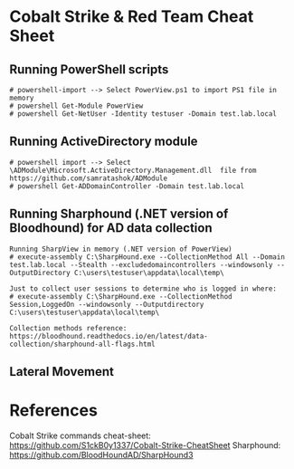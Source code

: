 # Cobalt Strike & Red Team Cheat Sheet

## Running PowerShell scripts
```
# powershell-import --> Select PowerView.ps1 to import PS1 file in memory
# powershell Get-Module PowerView
# powershell Get-NetUser -Identity testuser -Domain test.lab.local
```

## Running ActiveDirectory module
```
# powershell import --> Select \ADModule\Microsoft.ActiveDirectory.Management.dll  file from https://github.com/samratashok/ADModule
# powershell Get-ADDomainController -Domain test.lab.local
```

## Running Sharphound (.NET version of Bloodhound) for AD data collection
```
Running SharpView in memory (.NET version of PowerView)
# execute-assembly C:\SharpHound.exe --CollectionMethod All --Domain test.lab.local --Stealth --excludedomaincontrollers --windowsonly --OutputDirectory C:\users\testuser\appdata\local\temp\

Just to collect user sessions to determine who is logged in where:
# execute-assembly C:\SharpHound.exe --CollectionMethod Session,LoggedOn --windowsonly --Outputdirectory C:\users\testuser\appdata\local\temp\

Collection methods reference: https://bloodhound.readthedocs.io/en/latest/data-collection/sharphound-all-flags.html
```

## Lateral Movement


# References
Cobalt Strike commands cheat-sheet: https://github.com/S1ckB0y1337/Cobalt-Strike-CheatSheet
Sharphound: https://github.com/BloodHoundAD/SharpHound3
